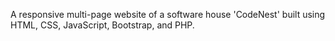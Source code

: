 A responsive multi-page website of a software house 'CodeNest' built using HTML, CSS, JavaScript, Bootstrap, and PHP.
